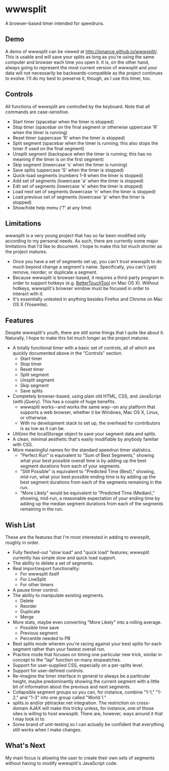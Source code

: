 # wwwsplit
A browser-based timer intended for speedruns.

## Demo
A demo of wwwsplit can be viewed at http://jpnance.github.io/wwwsplit/. This is usable and will save your splits as long as you're using the same computer and browser each time you open it. It is, on the other hand, always going to represent the most current version of wwwsplit and your data will not necessarily be backwards-compatible as the project continues to evolve. I'll do my best to preserve it, though, as I use this timer, too.

## Controls
All functions of wwwsplit are controlled by the keyboard. Note that all commands are case-sensitive.
* Start timer (spacebar when the timer is stopped)
* Stop timer (spacebar on the final segment or otherwise uppercase 'R' when the timer is running)
* Reset timer (uppercase 'R' when the timer is stopped)
* Split segment (spacebar when the timer is running; this also stops the timer if used on the final segment)
* Unsplit segment (backspace when the timer is running; this has no meaning if the timer is on the first segment)
* Skip segment (lowercase 's' when the timer is running)
* Save splits (uppercase 'S' when the timer is stopped)
* Quick-load segments (numbers 1-9 when the timer is stopped)
* Add set of segments (lowercase 'a' when the timer is stopped)
* Edit set of segments (lowercase 'e' when the timer is stopped)
* Load next set of segments (lowercase 'n' when the timer is stopped)
* Load previous set of segments (lowercase 'p' when the timer is stopped)
* Show/hide help menu ('?' at any time)

## Limitations
wwwsplit is a very young project that has so far been modified only according to my personal needs. As such, there are currently some major limitations that I'd like to document. I hope to make this list much shorter as the project matures.
* Once you have a set of segments set up, you can't trust wwwsplit to do much beyond change a segment's name. Specifically, you can't (yet) remove, reorder, or duplicate a segment.
* Because wwwsplit is browser-based, it requires a third-party program in order to support hotkeys (e.g. [BetterTouchTool](http://www.bettertouchtool.net/) on Mac OS X). Without hotkeys, wwwsplit's browser window must be focused in order to interact with it.
* It's essentially untested in anything besides Firefox and Chrome on Mac OS X (Yosemite).

## Features
Despite wwwsplit's youth, there are still some things that I quite like about it. Naturally, I hope to make this list much longer as the project matures.
* A totally functional timer with a basic set of controls, all of which are quickly documented above in the "Controls" section.
  * Start timer
  * Stop timer
  * Reset timer
  * Split segment
  * Unsplit segment
  * Skip segment
  * Save splits
* Completely browser-based, using plain old HTML, CSS, and JavaScript (with jQuery). This has a couple of huge benefits.
  * wwwsplit works--and works the same way--on any platform that supports a web browser, whether it be Windows, Mac OS X, Linux, or otherwise.
  * With no development stack to set up, the overhead for contributors is as low as it can be.
* Utilizes the localStorage object to save your segment data and splits.
* A clean, minimal aesthetic that's easily modifiable by anybody familiar with CSS.
* More meaningful names for the standard speedrun timer statistics.
  * "Perfect Run" is equivalent to "Sum of Best Segments," showing what your best possible overall time is by adding up the best segment durations from each of your segments.
  * "Still Possible" is equivalent to "Predicted Time (Best)," showing, mid-run, what your best possible ending time is by adding up the best segment durations from each of the segments remaining in the run.
  * "More Likely"  would be equivalent to "Predicted Time (Median)," showing, mid-run, a reasonable expectation of your ending time by adding up the median segment durations from each of the segments remaining in the run.

## Wish List
These are the features that I'm most interested in adding to wwwsplit, roughly in order.
* Fully fleshed-out "slow load" and "quick load" features; wwwsplit currently has simple slow and quick load support.
* The ability to delete a set of segments.
* Real import/export functionality:
  * For wwwsplit itself
  * For LiveSplit
  * For other timers
* A pause timer control.
* The ability to manipulate existing segments.
  * Delete
  * Reorder
  * Duplicate
  * Merge
* More stats, maybe even converting "More Likely" into a rolling average.
  * Possible time save
  * Previous segment
  * Percentile needed to PB
* Best splits mode wherein you're racing against your best splits for each segment rather than your fastest overall run.
* Practice mode that focuses on timing one particular new trick, similar in concept to the "lap" function on many stopwatches.
* Support for user-supplied CSS, especially on a per-splits level.
* Support for user-defined controls.
* Re-imagine the timer interface in general to always be a particular height, maybe predominantly showing the current segment with a little bit of information about the previous and next segments.
* Collapsible segment groups so you can, for instance, combine "1-1," "1-2," and "1-3" into one group called "World 1."
* splits.io and/or pbtracker.net integration. The restriction on cross-domain AJAX will make this tricky unless, for instance, one of those sites is willing to host wwwsplit. There are, however, ways around it that I may look in to.
* Some brand of unit-testing so I can actually be confident that everything still works when I make changes.

## What's Next
My main focus is allowing the user to create their own sets of segments without having to modify wwwsplit's JavaScript code.
